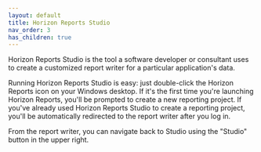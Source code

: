 ```yaml
---
layout: default
title: Horizon Reports Studio
nav_order: 3
has_children: true
---
```


Horizon Reports Studio is the tool a software developer or consultant uses to create a customized report writer for a particular application's data.

Running Horizon Reports Studio is easy: just double-click the Horizon Reports icon on your Windows desktop. If it's the first time you're launching Horizon Reports, you'll be prompted to create a new reporting project. If you've already used Horizon Reports Studio to create a reporting project, you'll be automatically redirected to the report writer after you log in. 

From the report writer, you can navigate back to Studio using the "Studio" button in the upper right.